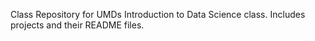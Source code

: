 Class Repository for UMDs Introduction to Data Science class.
Includes projects and their README files.



